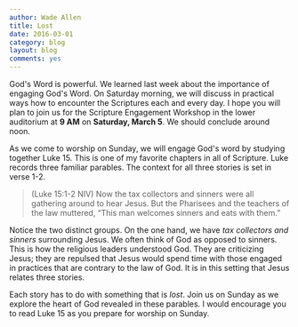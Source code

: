 ```yaml
---
author: Wade Allen
title: Lost
date: 2016-03-01
category: blog
layout: blog
comments: yes
---
```

 
God's Word is powerful. We learned last week about the importance of engaging God's Word. On Saturday morning, we will discuss in practical ways how to encounter the Scriptures each and every day. I hope you will plan to join us for the Scripture Engagement Workshop in the lower auditorium at **9 AM** on **Saturday, March 5**. We should conclude around noon.

As we come to worship on Sunday, we will engage God's word by studying together Luke 15. This is one of my favorite chapters in all of Scripture. Luke records three familiar parables. The context for all three stories is set in verse 1-2.

>(Luke 15:1-2 NIV) Now the tax collectors and sinners were all gathering around to hear Jesus. But the Pharisees and the teachers of the law muttered, “This man welcomes sinners and eats with them.”

Notice the two distinct groups. On the one hand, we have _tax collectors and sinners_ surrounding Jesus. We often think of God as opposed to sinners. This is how the religious leaders understood God. They are criticizing Jesus; they are repulsed that Jesus would spend time with those engaged in practices that are contrary to the law of God. It is in this setting that Jesus relates three stories.

Each story has to do with something that is _lost_. Join us on Sunday as we explore the heart of God revealed in these parables. I would encourage you to read Luke 15 as you prepare for worship on Sunday.


